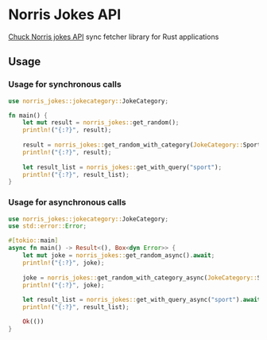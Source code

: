 # Norris Jokes API

[Chuck Norris jokes API](https://api.chucknorris.io/) sync fetcher library for Rust applications

## Usage

### Usage for synchronous calls

```rust
use norris_jokes::jokecategory::JokeCategory;

fn main() {
    let mut result = norris_jokes::get_random();
    println!("{:?}", result);
    
    result = norris_jokes::get_random_with_category(JokeCategory::Sport);
    println!("{:?}", result);
    
    let result_list = norris_jokes::get_with_query("sport");
    println!("{:?}", result_list);
}
```

### Usage for asynchronous calls

```rust
use norris_jokes::jokecategory::JokeCategory;
use std::error::Error;

#[tokio::main]
async fn main() -> Result<(), Box<dyn Error>> {
    let mut joke = norris_jokes::get_random_async().await;
    println!("{:?}", joke);
    
    joke = norris_jokes::get_random_with_category_async(JokeCategory::Sport).await;
    println!("{:?}", joke);
    
    let result_list = norris_jokes::get_with_query_async("sport").await;
    println!("{:?}", result_list);

    Ok(())
}
```
